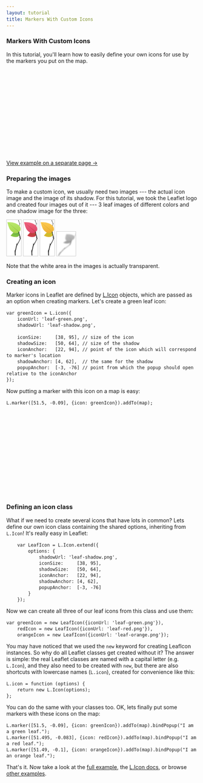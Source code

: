 ```yaml
---
layout: tutorial
title: Markers With Custom Icons
---
```


### Markers With Custom Icons

In this tutorial, you'll learn how to easily define your own icons for use by the markers you put on the map.

<div id="map" style="height: 220px; margin-bottom: 18px"></div>

[View example on a separate page &rarr;](custom-icons-example.html)


### Preparing the images

To make a custom icon, we usually need two images --- the actual icon image and the image of its shadow. For this tutorial, we took the Leaflet logo and created four images out of it --- 3 leaf images of different colors and one shadow image for the three:

<p>
	<img style="border: 1px solid #ccc" src="../docs/images/leaf-green.png" />
	<img style="border: 1px solid #ccc" src="../docs/images/leaf-red.png" />
	<img style="border: 1px solid #ccc" src="../docs/images/leaf-orange.png" />
	<img style="border: 1px solid #ccc" src="../docs/images/leaf-shadow.png" />
</p>

Note that the white area in the images is actually transparent.

### Creating an icon

Marker icons in Leaflet are defined by [L.Icon](../reference.html#icon) objects, which are passed as an option when creating markers. Let's create a green leaf icon:

	var greenIcon = L.icon({
		iconUrl: 'leaf-green.png',
		shadowUrl: 'leaf-shadow.png',

		iconSize:     [38, 95], // size of the icon
		shadowSize:   [50, 64], // size of the shadow
		iconAnchor:   [22, 94], // point of the icon which will correspond to marker's location
		shadowAnchor: [4, 62],  // the same for the shadow
		popupAnchor:  [-3, -76] // point from which the popup should open relative to the iconAnchor
	});

Now putting a marker with this icon on a map is easy:

	L.marker([51.5, -0.09], {icon: greenIcon}).addTo(map);

<div id="map2" style="height: 220px; margin-bottom: 18px"></div>

### Defining an icon class

What if we need to create several icons that have lots in common? Lets define our own icon class containing the shared options, inheriting from `L.Icon`! It's really easy in Leaflet:

		var LeafIcon = L.Icon.extend({
			options: {
				shadowUrl: 'leaf-shadow.png',
				iconSize:     [38, 95],
				shadowSize:   [50, 64],
				iconAnchor:   [22, 94],
				shadowAnchor: [4, 62],
				popupAnchor:  [-3, -76]
			}
		});

Now we can create all three of our leaf icons from this class and use them:

	var greenIcon = new LeafIcon({iconUrl: 'leaf-green.png'}),
		redIcon = new LeafIcon({iconUrl: 'leaf-red.png'}),
		orangeIcon = new LeafIcon({iconUrl: 'leaf-orange.png'});

You may have noticed that we used the `new` keyword for creating LeafIcon instances. So why do all Leaflet classes get created without it? The answer is simple: the real Leaflet classes are named with a capital letter (e.g. `L.Icon`), and they also need to be created with `new`, but there are also shortcuts with lowercase names (`L.icon`), created for convenience like this:

	L.icon = function (options) {
		return new L.Icon(options);
	};

You can do the same with your classes too. OK, lets finally put some markers with these icons on the map:

	L.marker([51.5, -0.09], {icon: greenIcon}).addTo(map).bindPopup("I am a green leaf.");
	L.marker([51.495, -0.083], {icon: redIcon}).addTo(map).bindPopup("I am a red leaf.");
	L.marker([51.49, -0.1], {icon: orangeIcon}).addTo(map).bindPopup("I am an orange leaf.");

That's it. Now take a look at the [full example](custom-icons-example.html), the [L.Icon docs](../reference.html#icon), or browse [other examples](../examples.html).

<script>
	var map = L.map('map').setView([51.5, -0.09], 13);

	L.tileLayer(CM_URL, {attribution: CM_ATTR, styleId: 22677}).addTo(map);

	var LeafIcon = L.Icon.extend({
		options: {
			iconUrl: '../docs/images/leaf-green.png',
			shadowUrl: '../docs/images/leaf-shadow.png',
			iconSize: [38, 95],
			shadowSize: [50, 64],
			iconAnchor: [22, 94],
			shadowAnchor: [4, 62],
			popupAnchor: [-3, -76]
		}
	});

	var greenIcon = new LeafIcon(),
		redIcon = new LeafIcon({iconUrl: '../docs/images/leaf-red.png'}),
		orangeIcon = new LeafIcon({iconUrl: '../docs/images/leaf-orange.png'});

	var marker1 = new L.Marker(new L.LatLng(51.5, -0.09), {icon: greenIcon}),
		marker2 = new L.Marker(new L.LatLng(51.495, -0.083), {icon: redIcon}),
		marker3 = new L.Marker(new L.LatLng(51.49, -0.1), {icon: orangeIcon});

	marker1.bindPopup("I am a green leaf.");
	marker2.bindPopup("I am a red leaf.");
	marker3.bindPopup("I am an orange leaf.");

	map.addLayer(marker1).addLayer(marker2).addLayer(marker3);



	var map2 = L.map('map2').setView([51.505, -0.09], 13);

	L.tileLayer(CM_URL, {attribution: CM_ATTR, styleId: 22677}).addTo(map2);

	var greenIcon2 = L.icon({
		iconUrl: '../docs/images/leaf-green.png',
		shadowUrl: '../docs/images/leaf-shadow.png',
		iconSize: [38, 95],
		shadowSize: [50, 64],
		iconAnchor: [22, 94],
		shadowAnchor: [4, 62],
		popupAnchor: [-3, -76]
	});

	L.marker([51.5, -0.09], {icon: greenIcon2}).addTo(map2);

</script>
